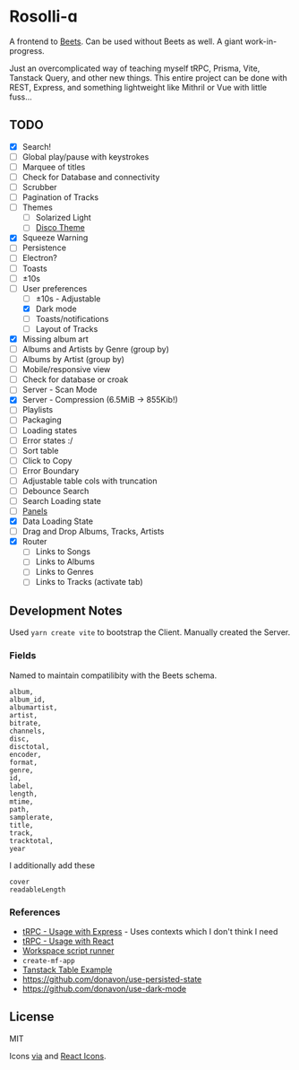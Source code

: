 # Rosolli-ɑ

A frontend to [Beets](https://github.com/beetbox/beets). Can be used without Beets as well. A giant work-in-progress.

Just an overcomplicated way of teaching myself tRPC, Prisma, Vite, Tanstack Query, and other new things. This entire project can be done with REST, Express, and something lightweight like Mithril or Vue with little fuss...

## TODO

- [x] Search!
- [ ] Global play/pause with keystrokes
- [ ] Marquee of titles
- [ ] Check for Database and connectivity
- [ ] Scrubber
- [ ] Pagination of Tracks
- [ ] Themes
  - [ ] Solarized Light
  - [ ] [Disco Theme](https://marketplace.visualstudio.com/items?itemName=RobbOwen.synthwave-vscode)
- [x] Squeeze Warning
- [ ] Persistence
- [ ] Electron?
- [ ] Toasts
- [ ] ±10s
- [ ] User preferences
  - [ ] ±10s - Adjustable
  - [x] Dark mode
  - [ ] Toasts/notifications
  - [ ] Layout of Tracks
- [x] Missing album art
- [ ] Albums and Artists by Genre (group by)
- [ ] Albums by Artist (group by)
- [ ] Mobile/responsive view
- [ ] Check for database or croak
- [ ] Server - Scan Mode
- [x] Server - Compression (6.5MiB -> 855Kib!)
- [ ] Playlists
- [ ] Packaging
- [ ] Loading states
- [ ] Error states :/
- [ ] Sort table
- [ ] Click to Copy
- [ ] Error Boundary
- [ ] Adjustable table cols with truncation
- [ ] Debounce Search
- [ ] Search Loading state
- [ ] [Panels](https://react-resizable-panels.vercel.app/examples/horizontal)
- [x] Data Loading State
- [ ] Drag and Drop Albums, Tracks, Artists
- [x] Router
  - [ ] Links to Songs
  - [ ] Links to Albums
  - [ ] Links to Genres
  - [ ] Links to Tracks (activate tab)

## Development Notes

Used `yarn create vite` to bootstrap the Client. Manually created the Server.

### Fields

Named to maintain compatilibity with the Beets schema.

```
album,
album_id,
albumartist,
artist,
bitrate,
channels,
disc,
disctotal,
encoder,
format,
genre,
id,
label,
length,
mtime,
path,
samplerate,
title,
track,
tracktotal,
year
```

I additionally add these

```
cover
readableLength
```

### References

- [tRPC - Usage with Express](https://trpc.io/docs/express) - Uses contexts which I don't think I need
- [tRPC - Usage with React](https://trpc.io/docs/react)
- [Workspace script runner](https://www.npmjs.com/package/wsrun)
- `create-mf-app`
- [Tanstack Table Example](https://codesandbox.io/p/sandbox/friendly-matsumoto-nbvtwb)
- https://github.com/donavon/use-persisted-state
- https://github.com/donavon/use-dark-mode

## License

MIT

Icons [via](https://www.flaticon.com/packs/healthy-food-2) and [React Icons](https://react-icons.github.io/react-icons/).
